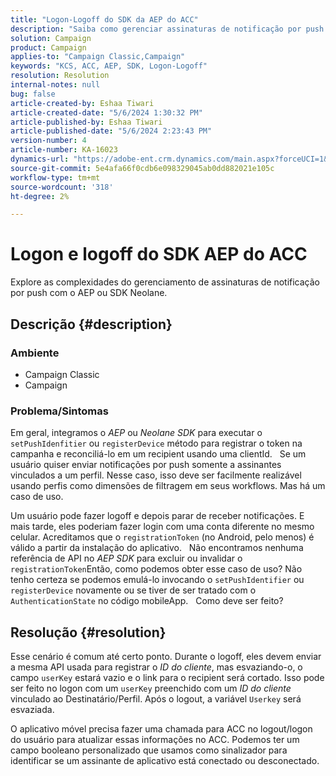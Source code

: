 ```yaml
---
title: "Logon-Logoff do SDK da AEP do ACC"
description: "Saiba como gerenciar assinaturas de notificação por push com eficiência usando o AEP ou o SDK da Neolane."
solution: Campaign
product: Campaign
applies-to: "Campaign Classic,Campaign"
keywords: "KCS, ACC, AEP, SDK, Logon-Logoff"
resolution: Resolution
internal-notes: null
bug: false
article-created-by: Eshaa Tiwari
article-created-date: "5/6/2024 1:30:32 PM"
article-published-by: Eshaa Tiwari
article-published-date: "5/6/2024 2:23:43 PM"
version-number: 4
article-number: KA-16023
dynamics-url: "https://adobe-ent.crm.dynamics.com/main.aspx?forceUCI=1&pagetype=entityrecord&etn=knowledgearticle&id=d17ca6ca-ac0b-ef11-9f8a-6045bd006793"
source-git-commit: 5e4afa66f0cdb6e098329045ab0dd882021e105c
workflow-type: tm+mt
source-wordcount: '318'
ht-degree: 2%

---
```


# Logon e logoff do SDK AEP do ACC


Explore as complexidades do gerenciamento de assinaturas de notificação por push com o AEP ou SDK Neolane.

## Descrição {#description}


### <b>Ambiente</b>

- Campaign Classic
- Campaign


### <b>Problema/Sintomas</b>

Em geral, integramos o *AEP* ou *Neolane SDK* para executar o `setPushIdenfitier` ou `registerDevice` método para registrar o token na campanha e reconciliá-lo em um recipient usando uma clientId.
 
Se um usuário quiser enviar notificações por push somente a assinantes vinculados a um perfil. Nesse caso, isso deve ser facilmente realizável usando perfis como dimensões de filtragem em seus workflows. Mas há um caso de uso.

Um usuário pode fazer logoff e depois parar de receber notificações. E mais tarde, eles poderiam fazer login com uma conta diferente no mesmo celular. Acreditamos que o `registrationToken` (no Android, pelo menos) é válido a partir da instalação do aplicativo.
 
Não encontramos nenhuma referência de API no *AEP SDK* para excluir ou invalidar o `registrationToken`Então, como podemos obter esse caso de uso? Não tenho certeza se podemos emulá-lo invocando o `setPushIdentifier` ou `registerDevice` novamente ou se tiver de ser tratado com o `AuthenticationState` no código mobileApp.
 
Como deve ser feito?


## Resolução {#resolution}


Esse cenário é comum até certo ponto. Durante o logoff, eles devem enviar a mesma API usada para registrar o *ID do cliente*, mas esvaziando-o, o campo `userKey` estará vazio e o link para o recipient será cortado. Isso pode ser feito no logon com um `userKey` preenchido com um *ID do cliente* vinculado ao Destinatário/Perfil. Após o logout, a variável `Userkey` será esvaziada.

O aplicativo móvel precisa fazer uma chamada para ACC no logout/logon do usuário para atualizar essas informações no ACC. Podemos ter um campo booleano personalizado que usamos como sinalizador para identificar se um assinante de aplicativo está conectado ou desconectado.
